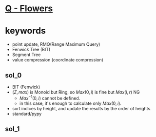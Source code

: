 # [Q - Flowers](https://atcoder.jp/contests/dp/tasks/dp_q)


# keywords
- point update, RMQ(Range Maximum Query)
- Fenwick Tree (BIT)
- Segment Tree
- value compression (coordinate compression)


## sol_0
- BIT (Fenwick)
- $(Z, max)$ is Monoid but Ring, so $Max(0, i)$ is fine but $Max(l, r)$ NG
  - $Max^{-1}(0, i)$ cannot be defined.
  - in this case, it's enough to calculate only $Max(0, i)$.
- sort indices by height, and update the results by the order of heights.
- standard/pypy


## sol_1

